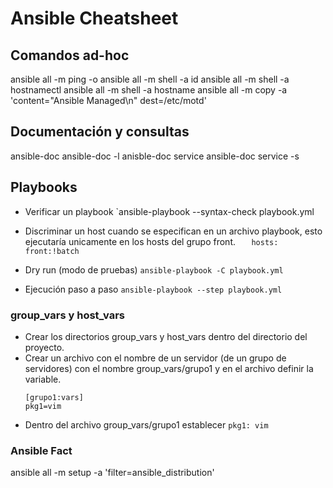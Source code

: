 # Ansible Cheatsheet


## Comandos ad-hoc

ansible all -m ping -o
ansible all -m shell -a id
ansible all -m shell -a hostnamectl
ansible all -m shell -a hostname
ansible all -m copy -a 'content="Ansible Managed\n" dest=/etc/motd'


## Documentación y consultas

ansible-doc <modulo>
ansible-doc -l 
anisble-doc service <modulo>
ansible-doc service -s <modulo>


## Playbooks

 - Verificar un playbook
`ansible-playbook --syntax-check playbook.yml

 - Discriminar un host cuando se especifican en un archivo playbook, esto ejecutaría unicamente en los hosts del grupo front.
`   hosts: front:!batch`

 - Dry run (modo de pruebas)
`ansible-playbook -C playbook.yml`

 - Ejecución paso a paso
`ansible-playbook --step playbook.yml`

### group_vars y host_vars
 
 - Crear los directorios group_vars y host_vars dentro del directorio del proyecto.
 - Crear un archivo con el nombre de un servidor (de un grupo de servidores) con el nombre group_vars/grupo1 y en el archivo definir la variable.
   ```
   [grupo1:vars]
   pkg1=vim
   ```
 - Dentro del archivo group_vars/grupo1 establecer 
	```pkg1: vim```

### Ansible Fact
ansible all -m setup -a 'filter=ansible_distribution'

   
